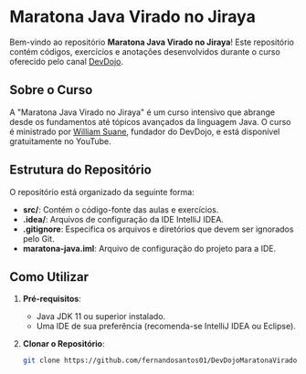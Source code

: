# Maratona Java Virado no Jiraya

Bem-vindo ao repositório **Maratona Java Virado no Jiraya**! Este repositório contém códigos, exercícios e anotações desenvolvidos durante o curso oferecido pelo canal [DevDojo](https://www.youtube.com/c/DevDojo).

## Sobre o Curso

A "Maratona Java Virado no Jiraya" é um curso intensivo que abrange desde os fundamentos até tópicos avançados da linguagem Java. O curso é ministrado por [William Suane](https://www.linkedin.com/in/williamsuane/), fundador do DevDojo, e está disponível gratuitamente no YouTube.

## Estrutura do Repositório

O repositório está organizado da seguinte forma:

- **src/**: Contém o código-fonte das aulas e exercícios.
- **.idea/**: Arquivos de configuração da IDE IntelliJ IDEA.
- **.gitignore**: Especifica os arquivos e diretórios que devem ser ignorados pelo Git.
- **maratona-java.iml**: Arquivo de configuração do projeto para a IDE.

## Como Utilizar

1. **Pré-requisitos**:
   - Java JDK 11 ou superior instalado.
   - Uma IDE de sua preferência (recomenda-se IntelliJ IDEA ou Eclipse).

2. **Clonar o Repositório**:
   ```bash
   git clone https://github.com/fernandosantos01/DevDojoMaratonaViradoNoJirayaJava.git
